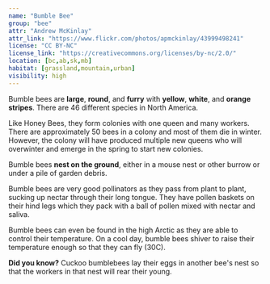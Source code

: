 ```yaml
---
name: "Bumble Bee"
group: "bee"
attr: "Andrew McKinlay"
attr_link: "https://www.flickr.com/photos/apmckinlay/43999498241"
license: "CC BY-NC"
license_link: "https://creativecommons.org/licenses/by-nc/2.0/"
location: [bc,ab,sk,mb]
habitat: [grassland,mountain,urban]
visibility: high
---
```

Bumble bees are **large**, **round**, and **furry** with **yellow**, **white**, and **orange stripes**. There are 46 different species in North America. 

Like Honey Bees, they form colonies with one queen and many workers. There are approximately 50 bees in a colony and most of them die in winter. However, the colony will have produced multiple new queens who will overwinter and emerge in the spring to start new colonies.

Bumble bees **nest on the ground**, either in a mouse nest or other burrow or under a pile of garden debris.

Bumble bees are very good pollinators as they pass from plant to plant, sucking up nectar through their long tongue. They have pollen baskets on their hind legs which they pack with a ball of pollen mixed with nectar and saliva.

Bumble bees can even be found in the high Arctic as they are able to control their temperature. On a cool day, bumble bees shiver to raise their temperature enough so that they can fly (30C).

**Did you know?** Cuckoo bumblebees lay their eggs in another bee's nest so that the workers in that nest will rear their young.

